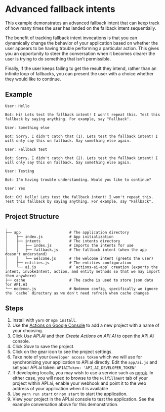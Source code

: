 # Advanced fallback intents

This example demonstrates an advanced fallback intent that can keep track of how many times the user has landed on the fallback intent sequentially.

The benefit of tracking fallback intent invocations is that you can dynamically change the behavior of your application based on whether the user appears to be having trouble performing a particular action. This gives you an opportunity to steer the conversation when it becomes clearer the user is trying to do something that isn't permissible.

Finally, if the user keeps failing to get the result they intend, rather than an infinite loop of fallbacks, you can present the user with a choice whether they would like to continue.

## Example
```
User: Hello

Bot: Hi! Lets test the fallback intent! I won't repeat this. Test this fallback by saying anything. For example, say "Fallback".

User: Something else

Bot: Sorry. I didn't catch that (1). Lets test the fallback intent! I will only say this on fallback. Say something else again.

User: Fallback test

Bot: Sorry. I didn't catch that (2). Lets test the fallback intent! I will only say this on fallback. Say something else again.

User: Testing

Bot: I'm having trouble understanding. Would you like to continue?

User: Yes

Bot: OK! Hello! Lets test the fallback intent! I won't repeat this. Test this fallback by saying anything. For example, say "Fallback".
```

## Project Structure

```
.
├── app                      # The application directory
│    ├── index.js            # App initialization
│    ├── intents             # The intents directory
│    │   ├── index.js        # Imports the intents for use
│    │   ├── fallback.js     # The fallback intent (when the app doesn't understand)
│    │   └── welcome.js      # The welcome intent (greets the user)
│    ├── entities.js         # The entities configuration
│    └── ai.js               # `actions-ai-app` creation (exports the intent, invokeIntent, action, and entity methods so that we may import them anywhere)
├── cache                    # The cache is used to store json data for API.AI
└── nodemon.js               # Nodemon config, specifically we ignore the `cache` directory as we don't need refresh when cache changes
```

## Steps
1. Install with `yarn` or `npm install`.
1. Use the [Actions on Google Console](https://console.actions.google.com) to add a new project with a name of your choosing.
1. Click *Use API.AI* and then *Create Actions on API.AI* to open the API.AI console.
1. Click *Save* to save the project.
1. Click on the gear icon to see the project settings.
1. Take note of your `Developer access token` which we will use for synchronizing your application to API.ai directly. Edit the `app/ai.js` and set your API.ai token: `APIAIToken: 'API_AI_DEVELOPER_TOKEN'`
1. If developing locally, you may wish to use a service such as [ngrok](https://ngrok.com/). In either case, you will need to browse to the `Fulfillment` tab of your project within API.ai, enable your webhook and point it to the web address of your application when it is available
1. Use `yarn run start` or `npm start` to start the application.
1. View your project in the API.ai console to test the application. See the example conversation above for this demonstration.

